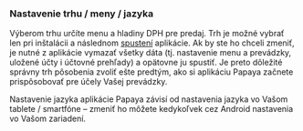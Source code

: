### Nastavenie trhu \/ meny \/ jazyka

Výberom trhu určíte menu a hladiny DPH pre predaj. Trh je možné vybrať len pri inštalácii a následnom [spustení](/11----spustenie-aplikácie.html) aplikácie. Ak by ste ho chceli zmeniť, je nutné z aplikácie vymazať všetky dáta \(tj. nastavenie menu a prevádzky, uložené účty i účtovné prehľady\) a opätovne ju spustiť. Je preto dôležité správny trh pôsobenia zvoliť ešte predtým, ako si aplikáciu Papaya začnete prispôsobovať pre účely Vašej prevádzky.

Nastavenie jazyka aplikácie Papaya závisí od nastavenia jazyka vo Vašom tablete \/ smartfóne – zmeniť ho môžete kedykoľvek cez Android nastavenia vo Vašom zariadení.

